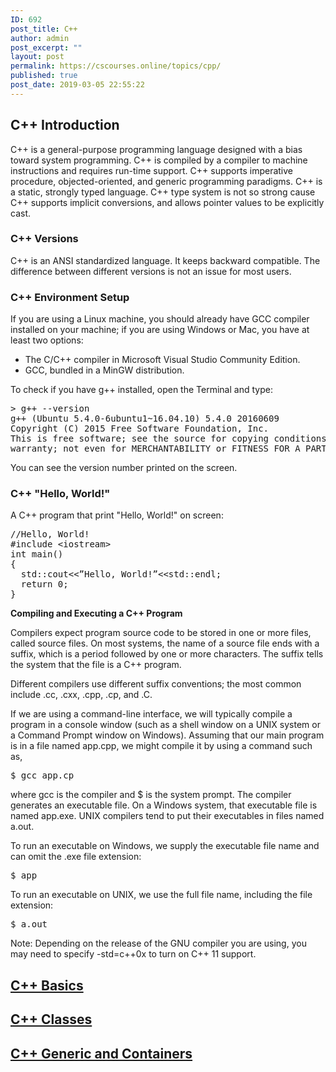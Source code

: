 ```yaml
---
ID: 692
post_title: C++
author: admin
post_excerpt: ""
layout: post
permalink: https://cscourses.online/topics/cpp/
published: true
post_date: 2019-03-05 22:55:22
---
```

<h2>C++ Introduction</h2>
<p>C++ is a general-purpose programming language designed with a bias toward system programming. C++ is compiled by a compiler to machine instructions and requires run-time support. C++ supports imperative procedure, objected-oriented, and generic programming paradigms. C++ is a static, strongly typed language. C++ type system is not so strong cause C++ supports implicit conversions, and allows pointer values to be explicitly cast.</p>

<h3>C++ Versions</h3>
<p>C++ is an ANSI standardized language. It keeps backward compatible. The difference between different versions is not an issue for most users.</p>

<h3>C++ Environment Setup</h3>
</p>If you are using a Linux machine, you should already have GCC compiler installed on your machine; if you are using Windows or Mac, you have at least two options:</p>
<ul>
<li>The C/C++ compiler in Microsoft Visual Studio Community Edition.</li>
<li>GCC, bundled in a MinGW distribution.</li>
</ul>
<p>To check if you have g++ installed, open the Terminal and type:</p>
<pre>&gt; g++ --version
g++ (Ubuntu 5.4.0-6ubuntu1~16.04.10) 5.4.0 20160609
Copyright (C) 2015 Free Software Foundation, Inc. 
This is free software; see the source for copying conditions. There is NO 
warranty; not even for MERCHANTABILITY or FITNESS FOR A PARTICULAR PURPOSE.
</pre>
<p>You can see the version number printed on the screen.</p>

<h3>C++ "Hello, World!"</h3>
<p>A C++ program that print "Hello, World!" on screen:</p>
<pre lang="c++">//Hello, World!
#include &lt;iostream&gt;
int main()
{
  std::cout&lt;&lt;”Hello, World!”&lt;&lt;std::endl;
  return 0;
}
</pre>

<b>Compiling and Executing a C++ Program</b>
<p>Compilers expect program source code to be stored in one or more files, called source files. On most systems, the name of a source file ends with a suffix, which is a period followed by one or more characters. The suffix tells the system that the file is a C++ program.</p>
<p>Different compilers use different suffix conventions; the most common include .cc, .cxx, .cpp, .cp, and .C.</p>
<p>If we are using a command-line interface, we will typically compile a program in a console window (such as a shell window on a UNIX system or a Command Prompt window on Windows). Assuming that our main program is in a file named app.cpp, we might compile it by using a command such as,</p>
<pre>$ gcc app.cp
</pre>
<p>where gcc is the compiler and $ is the system prompt. The compiler generates an executable file. On a Windows system, that executable file is named app.exe. UNIX compilers tend to put their executables in files named a.out.</p>
<p>To run an executable on Windows, we supply the executable file name and can omit the .exe file extension:</p>
<pre>$ app
</pre>
<p>To run an executable on UNIX, we use the full file name, including the file extension:</p>
<pre>$ a.out
</pre>
<p>Note: Depending on the release of the GNU compiler you are using, you may need to specify -std=c++0x to turn on C++ 11 support.</p>

<h2><a href="https://cscourses.online/cpp/cpp-basics/">C++ Basics</a></h2>
<h2><a href="https://cscourses.online/cpp/cpp-classes/">C++ Classes</a></h2>
<h2><a href="https://cscourses.online/cpp/cpp-generic-and-containers/">C++ Generic and Containers</a></h2>